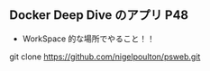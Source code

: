 ## Docker Deep Dive のアプリ P48

* WorkSpace 的な場所でやること！！




git clone https://github.com/nigelpoulton/psweb.git
